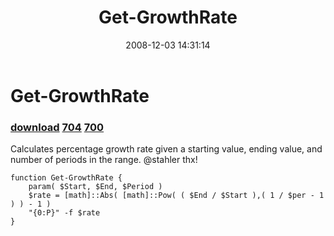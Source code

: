 ﻿---
pid:            699
parent:         0
children:       704,700
poster:         halr9000
title:          Get-GrowthRate
date:           2008-12-03 14:31:14
description:    Calculates percentage growth rate given a starting value, ending value, and number of periods in the range.  @stahler thx!
format:         posh
---

# Get-GrowthRate

### [download](699.ps1)  [704](704.md) [700](700.md)

Calculates percentage growth rate given a starting value, ending value, and number of periods in the range.  @stahler thx!

```posh
function Get-GrowthRate {
	param( $Start, $End, $Period ) 
	$rate = [math]::Abs( [math]::Pow( ( $End / $Start ),( 1 / $per - 1 ) ) - 1 )
	"{0:P}" -f $rate
}
```
